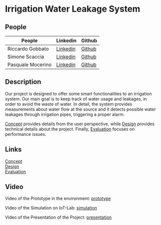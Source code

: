 # Irrigation Water Leakage System

## People

| People | Linkedin | Github |
|--- |--- |--- |
| Riccardo Gobbato | [Linkedin](https://www.linkedin.com/in/riccardo-gobbato-380674251/) | [Github](https://github.com/RicGobs) |
| Simone Scaccia | [Linkedin](https://www.linkedin.com/in/simone-scaccia-40b631210/) | [Github](https://github.com/simonescaccia) |
| Pasquale Mocerino | [Linkedin](https://www.linkedin.com/in/pasquale-mocerino-29088b1a2/) | [Github](https://github.com/pasqualemocerino) |

## Description

Our project is designed to offer some smart functionalities to an irrigation system. Our main goal is to keep track of water usage and leakages, in order to avoid the waste of water. In detail, the system provides measurements about water flow at the source and it detects possible water leakages through irrigation pipes, triggering a proper alarm.

[Concept](https://github.com/simonescaccia/Irrigation-Water-Leakage-System/blob/main/Concept.md) provides details from the user perspective, while [Design](https://github.com/simonescaccia/Irrigation-Water-Leakage-System/blob/main/Design.md) provides technical details about the project. Finally, [Evaluation](https://github.com/simonescaccia/Irrigation-Water-Leakage-System/blob/main/Evaluation.md) focuses on performance issues.

## Links

[Concept](https://github.com/simonescaccia/IoTProject/blob/main/Concept.md)\
[Design](https://github.com/simonescaccia/IoTProject/blob/main/Design.md)\
[Evaluation](https://github.com/simonescaccia/IoTProject/blob/main/Evaluation.md)

## Video

Video of the Prototype in the environment: [prototype](https://www.youtube.com/watch?v=hoUJ2N8BXHc)

Video of the Simulation on IoT-Lab: [simulation](https://youtu.be/vylREJ1_cT4)

Video of the Presentation of the Project: [presentation](https://www.youtube.com/watch?v=7PrMZpjj8rQ)
